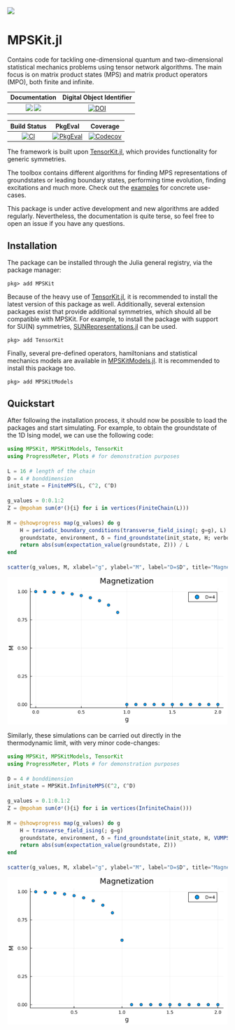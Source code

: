 <img src="https://github.com/maartenvd/MPSKit.jl/blob/master/docs/src/assets/logo.svg" width="150">

# MPSKit.jl

Contains code for tackling one-dimensional quantum and two-dimensional statistical mechanics
problems using tensor network algorithms. The main focus is on matrix product states (MPS)
and matrix product operators (MPO), both finite and infinite.

| **Documentation** | **Digital Object Identifier** |
|:-----------------:|:-----------------------------:|
| [![][docs-stable-img]][docs-stable-url] [![][docs-dev-img]][docs-dev-url] | [![DOI][doi-img]][doi-url] |

| **Build Status** | **PkgEval** | **Coverage** |
|:----------------:|:------------:|:------------:|
| [![CI][ci-img]][ci-url] | [![PkgEval][pkgeval-img]][pkgeval-url] | [![Codecov][codecov-img]][codecov-url] |

[docs-stable-img]: https://img.shields.io/badge/docs-stable-blue.svg
[docs-stable-url]: https://maartenvd.github.io/MPSKit.jl/stable

[docs-dev-img]: https://img.shields.io/badge/docs-dev-blue.svg
[docs-dev-url]: https://maartenvd.github.io/MPSKit.jl/dev

[doi-img]: https://zenodo.org/badge/DOI/10.5281/zenodo.10654901.svg
[doi-url]: https://doi.org/10.5281/zenodo.10654901

[codecov-img]: https://codecov.io/gh/maartenvd/MPSKit.jl/branch/master/graph/badge.svg
[codecov-url]: https://codecov.io/gh/maartenvd/MPSKit.jl

[ci-img]: https://github.com/maartenvd/MPSKit.jl/actions/workflows/CI.yml/badge.svg
[ci-url]: https://github.com/maartenvd/MPSKit.jl/actions/workflows/CI.yml

[pkgeval-img]: https://JuliaCI.github.io/NanosoldierReports/pkgeval_badges/T/MPSKit.svg
[pkgeval-url]: https://JuliaCI.github.io/NanosoldierReports/pkgeval_badges/T/MPSKit.html

The framework is built upon
[TensorKit.jl](https://github.com/jutho/TensorKit.jl), which provides functionality for
generic symmetries.

The toolbox contains different algorithms for finding MPS representations of groundstates or
leading boundary states, performing time evolution, finding excitations and much more. Check
out the [examples](https://maartenvd.github.io/MPSKit.jl/dev/examples/) for concrete
use-cases.

This package is under active development and new algorithms are added regularly.
Nevertheless, the documentation is quite terse, so feel free to open an issue if you have
any questions.

## Installation

The package can be installed through the Julia general registry, via the package manager:

```julia-repl
pkg> add MPSKit
```

Because of the heavy use of [TensorKit.jl](https://github.com/jutho/TensorKit.jl), it is
recommended to install the latest version of this package as well. Additionally, several
extension packages exist that provide additional symmetries, which should all be compatible
with MPSKit. For example, to install the package with support for SU(N) symmetries,
[SUNRepresentations.jl](https://github.com/maartenvd/SUNRepresentations.jl) can be used.

```julia-repl
pkg> add TensorKit
```

Finally, several pre-defined operators, hamiltonians and statistical mechanics models are available in [MPSKitModels.jl](https://github.com/maartenvd/MPSKitModels.jl). It is recommended to install this package too.

```julia-repl
pkg> add MPSKitModels
```

## Quickstart

After following the installation process, it should now be possible to load the packages and
start simulating. For example, to obtain the groundstate of the 1D Ising model, we can use
the following code:

```julia
using MPSKit, MPSKitModels, TensorKit
using ProgressMeter, Plots # for demonstration purposes

L = 16 # length of the chain
D = 4 # bonddimension
init_state = FiniteMPS(L, ℂ^2, ℂ^D)

g_values = 0:0.1:2
Z = @mpoham sum(σᶻ(){i} for i in vertices(FiniteChain(L)))

M = @showprogress map(g_values) do g
    H = periodic_boundary_conditions(transverse_field_ising(; g=g), L)
    groundstate, environment, δ = find_groundstate(init_state, H; verbose=false)
    return abs(sum(expectation_value(groundstate, Z))) / L
end

scatter(g_values, M, xlabel="g", ylabel="M", label="D=$D", title="Magnetization")
```

![Magnetization](docs/src/assets/README_ising_finite.png)

Similarly, these simulations can be carried out directly in the thermodynamic limit, with
very minor code-changes:

```julia
using MPSKit, MPSKitModels, TensorKit
using ProgressMeter, Plots # for demonstration purposes

D = 4 # bonddimension
init_state = MPSKit.InfiniteMPS(ℂ^2, ℂ^D)

g_values = 0.1:0.1:2
Z = @mpoham sum(σᶻ(){i} for i in vertices(InfiniteChain()))

M = @showprogress map(g_values) do g
    H = transverse_field_ising(; g=g)
    groundstate, environment, δ = find_groundstate(init_state, H, VUMPS(; verbose=false))
    return abs(sum(expectation_value(groundstate, Z)))
end

scatter(g_values, M, xlabel="g", ylabel="M", label="D=$D", title="Magnetization")
```

![Magnetization](docs/src/assets/README_ising_infinite.png)

